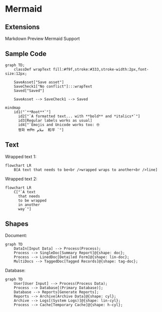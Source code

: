 # Mermaid

## Extensions

Markdown Preview Mermaid Support

## Sample Code

```mermaid
graph TD;
    classDef wrapText fill:#f9f,stroke:#333,stroke-width:2px,font-size:12px;

    SaveAsset["Save asset"]
    SaveCheck1["No conflict"]:::wrapText
    Saved["Saved"]

    SaveAsset --> SaveCheck1 --> Saved
```

```mermaid
mindmap
    id1("`**Root**`"]
      id2["`A formatted text... with **bold** and *italics*`"]
      id3[Regular labels works as usual]
      id4["`Emojis and Unicode works too: 🤓
      평화 शान्तिः سلام  和平 `"]
```

## Text

Wrapped text 1:

```mermaid
flowchart LR
    B[A text that needs to be<br />wrapped wraps to another<br />line]
```

Wrapped text 2:

```mermaid
flowchart LR
    C["`A text
      that needs
      to be wrapped
      in another
      way`"]
```

## Shapes

Document:

```mermaid
graph TD
    DataIn[Input Data] --> Process(Process);
    Process --> SingleDoc[Summary Report]@{shape: doc};
    Process --> LinedDoc[Detailed Form]@{shape: lin-doc};
    MultiDocs --> TaggedDoc[Tagged Records]@{shape: tag-doc};
```

Database:

```mermaid
graph TD
    User[User Input] --> Process(Process Data);
    Process --> Database[(Primary Database)];
    Database --> Reports[Generate Reports];
    Reports --> Archive[Archive Data]@{shape: cyl};
    Archive --> Logs[(System Logs)]@{shape: lin-cyl};
    Process --> Cache[Temporary Cache]@{shape: h-cyl};
```
